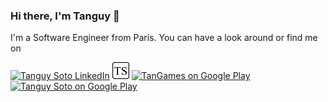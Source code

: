 ### Hi there, I'm Tanguy 👋

I'm a Software Engineer from Paris. You can have a look around or find me on

[<img alt="Tanguy Soto LinkedIn" width="27px" src="https://tanguyso.to/wordpress/wp-content/uploads/2016/02/linkedIn.ico" />][linkedin]
[<img alt="Tanguy Soto website" width="27px" src="resources/favicon.png" />][website]
[<img alt="TanGames on Google Play" width="25px" src="https://tanguyso.to/wordpress/wp-content/uploads/2017/03/Play-Store-logo.png" />][googleplay]
[<img alt="Tanguy Soto on Google Play" width="25px" src="https://tanguyso.to/wordpress/wp-content/uploads/2022/09/apple-app-store.png" />][appstore]

[website]: https://tanguyso.to
[linkedin]: https://linkedin.com/in/TanguySoto
[googleplay]: https://play.google.com/store/apps/dev?id=8739705220760993563
[appstore]: https://apps.apple.com/app/id1635169899
